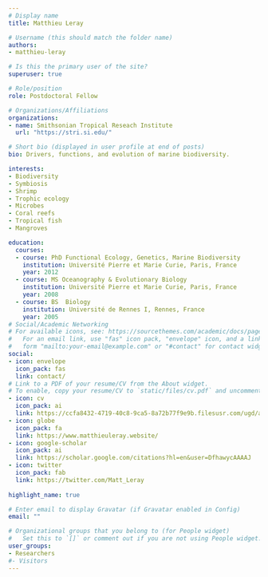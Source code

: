 ```yaml
---
# Display name
title: Matthieu Leray

# Username (this should match the folder name)
authors:
- matthieu-leray

# Is this the primary user of the site?
superuser: true

# Role/position
role: Postdoctoral Fellow

# Organizations/Affiliations
organizations:
- name: Smithsonian Tropical Reseach Institute
  url: "https://stri.si.edu/"

# Short bio (displayed in user profile at end of posts)
bio: Drivers, functions, and evolution of marine biodiversity.

interests:
- Biodiversity
- Symbiosis
- Shrimp
- Trophic ecology
- Microbes
- Coral reefs
- Tropical fish
- Mangroves

education:
  courses:
  - course: PhD Functional Ecology, Genetics, Marine Biodiversity
    institution: Université Pierre et Marie Curie, Paris, France
    year: 2012
  - course: MS Oceanography & Evolutionary Biology
    institution: Université Pierre et Marie Curie, Paris, France
    year: 2008
  - course: BS  Biology
    institution: Université de Rennes I, Rennes, France
    year: 2005
# Social/Academic Networking
# For available icons, see: https://sourcethemes.com/academic/docs/page-builder/#icons
#   For an email link, use "fas" icon pack, "envelope" icon, and a link in the
#   form "mailto:your-email@example.com" or "#contact" for contact widget.
social:
- icon: envelope
  icon_pack: fas
  link: contact/
# Link to a PDF of your resume/CV from the About widget.
# To enable, copy your resume/CV to `static/files/cv.pdf` and uncomment the lines below.
- icon: cv
  icon_pack: ai
  link: https://ccfa8432-4719-40c8-9ca5-8a72b77f9e9b.filesusr.com/ugd/a15030_53cd2796d30949558859ef1730363883.pdf
- icon: globe
  icon_pack: fa
  link: https://www.matthieuleray.website/
- icon: google-scholar
  icon_pack: ai
  link: https://scholar.google.com/citations?hl=en&user=DfhawycAAAAJ
- icon: twitter
  icon_pack: fab
  link: https://twitter.com/Matt_Leray
  
highlight_name: true  

# Enter email to display Gravatar (if Gravatar enabled in Config)
email: ""

# Organizational groups that you belong to (for People widget)
#   Set this to `[]` or comment out if you are not using People widget.
user_groups:
- Researchers
#- Visitors
---
```

